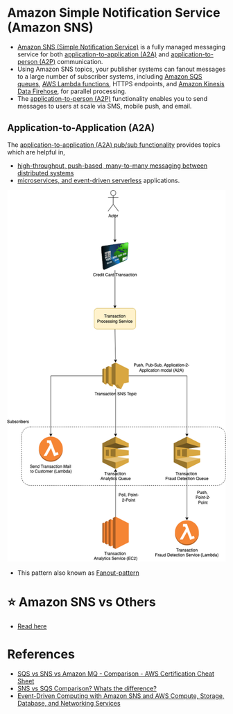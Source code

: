 
# Amazon Simple Notification Service (Amazon SNS)
- [Amazon SNS (Simple Notification Service)](https://aws.amazon.com/sns) is a fully managed messaging service for both [application-to-application (A2A)](https://docs.aws.amazon.com/sns/latest/dg/sns-system-to-system-messaging.html) and [application-to-person (A2P)](https://docs.aws.amazon.com/sns/latest/dg/sns-user-notifications.html) communication.
- Using Amazon SNS topics, your publisher systems can fanout messages to a large number of subscriber systems, including [Amazon SQS queues](AmazonSQS.md), [AWS Lambda functions](../4_ComputeServices/AWSLambda.md), HTTPS endpoints, and [Amazon Kinesis Data Firehose](AmazonKinesis.md), for parallel processing.
- The [application-to-person (A2P)](https://docs.aws.amazon.com/sns/latest/dg/sns-user-notifications.html) functionality enables you to send messages to users at scale via SMS, mobile push, and email.

## Application-to-Application (A2A)

The [application-to-application (A2A) pub/sub functionality](https://docs.aws.amazon.com/sns/latest/dg/sns-system-to-system-messaging.html) provides topics which are helpful in,
- [high-throughput, push-based, many-to-many messaging between distributed systems](../../1_HLDDesignComponents/0_SystemGlossaries/LatencyThroughput.md)
- [microservices, and event-driven serverless](../../1_HLDDesignComponents/1_MicroServicesSOA/README.md) applications.

![img.png](assests/sns/FanOutPatternSQSSNS.png)

- This pattern also known as [Fanout-pattern](https://aws.amazon.com/getting-started/hands-on/send-fanout-event-notifications/)

# :star: Amazon SNS vs Others
- [Read here](../../1_HLDDesignComponents/4_MessageBrokers/KafkaVsRabbitMQVsSQSVsSNS.md)

# References
- [SQS vs SNS vs Amazon MQ - Comparison - AWS Certification Cheat Sheet](https://cloud.in28minutes.com/aws-certification-sqs-vs-sns-vs-amazon-mq)
- [SNS vs SQS Comparison? Whats the difference?](https://www.youtube.com/watch?v=mXk0MNjlO7A)
- [Event-Driven Computing with Amazon SNS and AWS Compute, Storage, Database, and Networking Services](https://aws.amazon.com/blogs/compute/event-driven-computing-with-amazon-sns-compute-storage-database-and-networking-services/)
